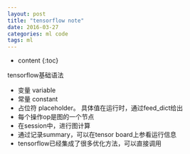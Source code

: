 ```yaml
---
layout: post
title: "tensorflow note"
date: 2016-03-27
categories: ml code
tags: ml
---
```


* content
{:toc}

tensorflow基础语法




* 变量 variable
* 常量 constant
* 占位符 placeholder。 具体值在运行时，通过feed_dict给出
* 每个操作op是图的一个节点
* 在session中，进行图计算
* 通过记录summary，可以在tensor board上参看运行信息
* tensorflow已经集成了很多优化方法，可以直接调用
